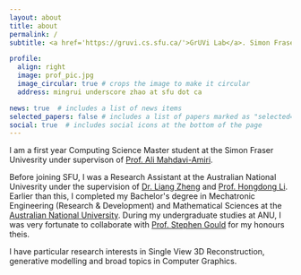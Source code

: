 ```yaml
---
layout: about
title: about
permalink: /
subtitle: <a href='https://gruvi.cs.sfu.ca/'>GrUVi Lab</a>. Simon Fraser University

profile:
  align: right
  image: prof_pic.jpg
  image_circular: true # crops the image to make it circular
  address: mingrui underscore zhao at sfu dot ca

news: true  # includes a list of news items
selected_papers: false # includes a list of papers marked as "selected={true}"
social: true  # includes social icons at the bottom of the page
---
```


I am a first year Computing Science Master student at the Simon Fraser Univesrity under supervison of [Prof. Ali Mahdavi-Amiri](https://www.sfu.ca/~amahdavi/Home.html).

Before joining SFU, I was a Research Assistant at the Australian National Univesrity under the supervision of [Dr. Liang Zheng](https://zheng-lab.cecs.anu.edu.au/) and [Prof. Hongdong Li](http://users.cecs.anu.edu.au/~hongdong/). Earlier than this, I completed my Bachelor's degree in Mechatronic Engineering (Research & Development) and Mathematical Sciences at the [Australian National University](https://www.anu.edu.au/). During my undergraduate studies at ANU, I was very fortunate to collaborate with [Prof. Stephen Gould](http://users.cecs.anu.edu.au/~sgould/) for my honours theis.

I have particular research interests in Single View 3D Reconstruction, generative modelling and broad topics in Computer Graphics.
